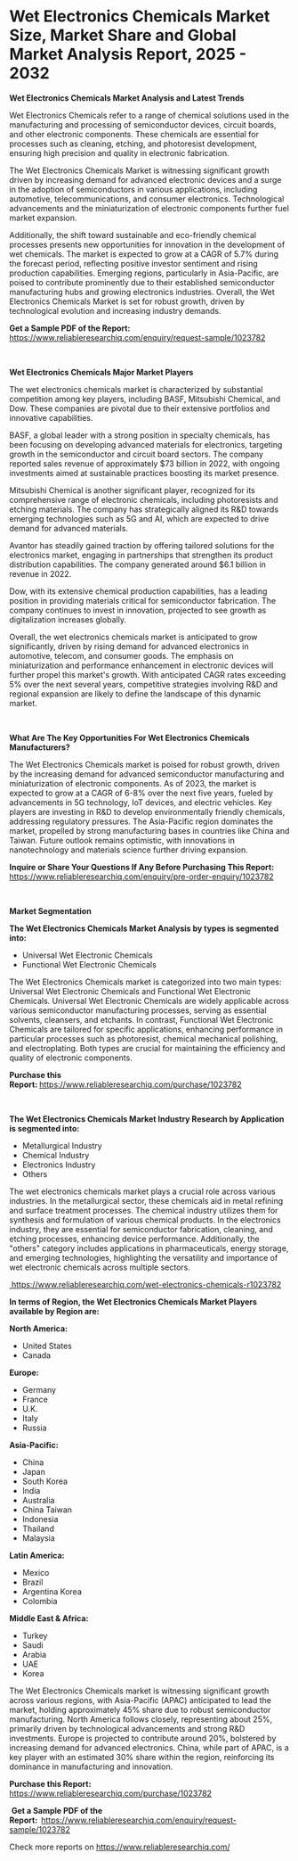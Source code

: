 <p><h1>Wet Electronics Chemicals Market Size, Market Share and Global Market Analysis Report, 2025 - 2032</h1></p><p><strong>Wet Electronics Chemicals Market Analysis and Latest Trends</strong></p>
<p><p>Wet Electronics Chemicals refer to a range of chemical solutions used in the manufacturing and processing of semiconductor devices, circuit boards, and other electronic components. These chemicals are essential for processes such as cleaning, etching, and photoresist development, ensuring high precision and quality in electronic fabrication. </p><p>The Wet Electronics Chemicals Market is witnessing significant growth driven by increasing demand for advanced electronic devices and a surge in the adoption of semiconductors in various applications, including automotive, telecommunications, and consumer electronics. Technological advancements and the miniaturization of electronic components further fuel market expansion. </p><p>Additionally, the shift toward sustainable and eco-friendly chemical processes presents new opportunities for innovation in the development of wet chemicals. The market is expected to grow at a CAGR of 5.7% during the forecast period, reflecting positive investor sentiment and rising production capabilities. Emerging regions, particularly in Asia-Pacific, are poised to contribute prominently due to their established semiconductor manufacturing hubs and growing electronics industries. Overall, the Wet Electronics Chemicals Market is set for robust growth, driven by technological evolution and increasing industry demands.</p></p>
<p><strong>Get a Sample PDF of the Report:&nbsp;</strong> <a href="https://www.reliableresearchiq.com/enquiry/request-sample/1023782?utm_campaign=3058&utm_medium=2&utm_source=Github&utm_content=ia&utm_term=07032025&utm_id=wet-electronics-chemicals">https://www.reliableresearchiq.com/enquiry/request-sample/1023782</a></p>
<p>&nbsp;</p>
<p><strong>Wet Electronics Chemicals Major Market Players</strong></p>
<p><p>The wet electronics chemicals market is characterized by substantial competition among key players, including BASF, Mitsubishi Chemical, and Dow. These companies are pivotal due to their extensive portfolios and innovative capabilities.</p><p>BASF, a global leader with a strong position in specialty chemicals, has been focusing on developing advanced materials for electronics, targeting growth in the semiconductor and circuit board sectors. The company reported sales revenue of approximately $73 billion in 2022, with ongoing investments aimed at sustainable practices boosting its market presence.</p><p>Mitsubishi Chemical is another significant player, recognized for its comprehensive range of electronic chemicals, including photoresists and etching materials. The company has strategically aligned its R&D towards emerging technologies such as 5G and AI, which are expected to drive demand for advanced materials. </p><p>Avantor has steadily gained traction by offering tailored solutions for the electronics market, engaging in partnerships that strengthen its product distribution capabilities. The company generated around $6.1 billion in revenue in 2022.</p><p>Dow, with its extensive chemical production capabilities, has a leading position in providing materials critical for semiconductor fabrication. The company continues to invest in innovation, projected to see growth as digitalization increases globally. </p><p>Overall, the wet electronics chemicals market is anticipated to grow significantly, driven by rising demand for advanced electronics in automotive, telecom, and consumer goods. The emphasis on miniaturization and performance enhancement in electronic devices will further propel this market's growth. With anticipated CAGR rates exceeding 5% over the next several years, competitive strategies involving R&D and regional expansion are likely to define the landscape of this dynamic market.</p></p>
<p>&nbsp;</p>
<p><strong>What Are The Key Opportunities For Wet Electronics Chemicals Manufacturers?</strong></p>
<p><p>The Wet Electronics Chemicals market is poised for robust growth, driven by the increasing demand for advanced semiconductor manufacturing and miniaturization of electronic components. As of 2023, the market is expected to grow at a CAGR of 6-8% over the next five years, fueled by advancements in 5G technology, IoT devices, and electric vehicles. Key players are investing in R&D to develop environmentally friendly chemicals, addressing regulatory pressures. The Asia-Pacific region dominates the market, propelled by strong manufacturing bases in countries like China and Taiwan. Future outlook remains optimistic, with innovations in nanotechnology and materials science further driving expansion.</p></p>
<p><strong>Inquire or Share Your Questions If Any Before Purchasing This Report:</strong> <a href="https://www.reliableresearchiq.com/enquiry/pre-order-enquiry/1023782?utm_campaign=3058&utm_medium=2&utm_source=Github&utm_content=ia&utm_term=07032025&utm_id=wet-electronics-chemicals">https://www.reliableresearchiq.com/enquiry/pre-order-enquiry/1023782</a></p>
<p>&nbsp;</p>
<p><strong>Market Segmentation</strong></p>
<p><strong>The Wet Electronics Chemicals Market Analysis by types is segmented into:</strong></p>
<p><ul><li>Universal Wet Electronic Chemicals</li><li>Functional Wet Electronic Chemicals</li></ul></p>
<p><p>The Wet Electronics Chemicals market is categorized into two main types: Universal Wet Electronic Chemicals and Functional Wet Electronic Chemicals. Universal Wet Electronic Chemicals are widely applicable across various semiconductor manufacturing processes, serving as essential solvents, cleansers, and etchants. In contrast, Functional Wet Electronic Chemicals are tailored for specific applications, enhancing performance in particular processes such as photoresist, chemical mechanical polishing, and electroplating. Both types are crucial for maintaining the efficiency and quality of electronic components.</p></p>
<p><strong>Purchase this Report:&nbsp;</strong><a href="https://www.reliableresearchiq.com/purchase/1023782?utm_campaign=3058&utm_medium=2&utm_source=Github&utm_content=ia&utm_term=07032025&utm_id=wet-electronics-chemicals">https://www.reliableresearchiq.com/purchase/1023782</a></p>
<p>&nbsp;</p>
<p><strong>The Wet Electronics Chemicals Market Industry Research by Application is segmented into:</strong></p>
<p><ul><li>Metallurgical Industry</li><li>Chemical Industry</li><li>Electronics Industry</li><li>Others</li></ul></p>
<p><p>The wet electronics chemicals market plays a crucial role across various industries. In the metallurgical sector, these chemicals aid in metal refining and surface treatment processes. The chemical industry utilizes them for synthesis and formulation of various chemical products. In the electronics industry, they are essential for semiconductor fabrication, cleaning, and etching processes, enhancing device performance. Additionally, the "others" category includes applications in pharmaceuticals, energy storage, and emerging technologies, highlighting the versatility and importance of wet electronic chemicals across multiple sectors.</p></p>
<p><a href="https://www.reliableresearchiq.com/wet-electronics-chemicals-r1023782?utm_campaign=3058&utm_medium=2&utm_source=Github&utm_content=ia&utm_term=07032025&utm_id=wet-electronics-chemicals">&nbsp;https://www.reliableresearchiq.com/wet-electronics-chemicals-r1023782</a></p>
<p><strong>In terms of Region, the Wet Electronics Chemicals Market Players available by Region are:</strong></p>
<p>
    <p> <strong> North America: </strong>
        <ul>
            <li>United States</li>
            <li>Canada</li>
        </ul>
        </p> 
    <p> <strong> Europe: </strong>
        <ul>
            <li>Germany</li>
            <li>France</li>
            <li>U.K.</li>
            <li>Italy</li>
            <li>Russia</li>
        </ul>
        </p> 
    <p> <strong> Asia-Pacific: </strong>
        <ul>
            <li>China</li>
            <li>Japan</li>
            <li>South Korea</li>
            <li>India</li>
            <li>Australia</li>
            <li>China Taiwan</li>
            <li>Indonesia</li>
            <li>Thailand</li>
            <li>Malaysia</li>
        </ul>
        </p> 
    <p> <strong> Latin America: </strong>
        <ul>
            <li>Mexico</li>
            <li>Brazil</li>
            <li>Argentina Korea</li>
            <li>Colombia</li>
        </ul>
        </p> 
    <p> <strong> Middle East & Africa: </strong>
        <ul>
            <li>Turkey</li>
            <li>Saudi</li>
            <li>Arabia</li>
            <li>UAE</li>
            <li>Korea</li>
        </ul>
    </p>
    </p>
<p><p>The Wet Electronics Chemicals market is witnessing significant growth across various regions, with Asia-Pacific (APAC) anticipated to lead the market, holding approximately 45% share due to robust semiconductor manufacturing. North America follows closely, representing about 25%, primarily driven by technological advancements and strong R&D investments. Europe is projected to contribute around 20%, bolstered by increasing demand for advanced electronics. China, while part of APAC, is a key player with an estimated 30% share within the region, reinforcing its dominance in manufacturing and innovation.</p></p>
<p><strong>Purchase this Report: </strong><a href="https://www.reliableresearchiq.com/purchase/1023782?utm_campaign=3058&utm_medium=2&utm_source=Github&utm_content=ia&utm_term=07032025&utm_id=wet-electronics-chemicals">https://www.reliableresearchiq.com/purchase/1023782</a></p>
<p>&nbsp;<strong>Get a Sample PDF of the Report:&nbsp;&nbsp;</strong><a href="https://www.reliableresearchiq.com/enquiry/request-sample/1023782?utm_campaign=3058&utm_medium=2&utm_source=Github&utm_content=ia&utm_term=07032025&utm_id=wet-electronics-chemicals">https://www.reliableresearchiq.com/enquiry/request-sample/1023782</a></p>
<p><strong></strong></p>
<p>Check more reports on <a href="https://www.reliableresearchiq.com/?utm_campaign=3058&utm_medium=2&utm_source=Github&utm_content=ia&utm_term=07032025&utm_id=wet-electronics-chemicals">https://www.reliableresearchiq.com/</a></p>